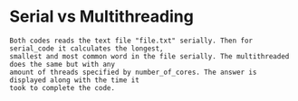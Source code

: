# Serial vs Multithreading
    Both codes reads the text file "file.txt" serially. Then for serial_code it calculates the longest, 
    smallest and most common word in the file serially. The multithreaded does the same but with any 
    amount of threads specified by number_of_cores. The answer is displayed along with the time it 
    took to complete the code.
